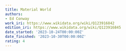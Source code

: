 ```yaml
---
title: Material World
authors:
- Ed Conway
work_iri: https://www.wikidata.org/wiki/Q123916842
edition_iri: https://www.wikidata.org/wiki/Q123916845
date_started: '2023-10-24T00:00:00Z'
date_finished: '2023-10-30T00:00:00Z'
rating: 4
---
```


